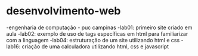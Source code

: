 # desenvolvimento-web
-engenharia de computação - puc campinas
-lab01: primeiro site criado em aula
-lab02: exemplo de uso de tags específicas em html para familiarizar com a linguagem
-lab04: estruturação de um site utilizando html e css 
-lab16: criação de uma calculadora utilizando html, css e javascript